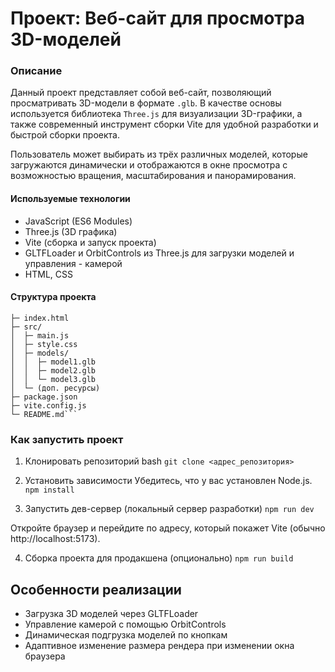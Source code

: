 # Проект: Веб-сайт для просмотра 3D-моделей
### Описание
Данный проект представляет собой веб-сайт, позволяющий просматривать 3D-модели в формате `.glb`. В качестве основы используется библиотека `Three.js` для визуализации 3D-графики, а также современный инструмент сборки Vite для удобной разработки и быстрой сборки проекта.

Пользователь может выбирать из трёх различных моделей, которые загружаются динамически и отображаются в окне просмотра с возможностью вращения, масштабирования и панорамирования.

#### Используемые технологии
- JavaScript (ES6 Modules)
- Three.js (3D графика)
- Vite (сборка и запуск проекта)
- GLTFLoader и OrbitControls из Three.js для загрузки моделей и управления - камерой
- HTML, CSS

#### Структура проекта
```project/
├─ index.html
├─ src/
│  ├─ main.js
│  ├─ style.css
│  ├─ models/
│  │  ├─ model1.glb
│  │  ├─ model2.glb
│  │  └─ model3.glb
│  └─ (доп. ресурсы)
├─ package.json
├─ vite.config.js
└─ README.md```
```
### Как запустить проект
1. Клонировать репозиторий bash
`git clone <адрес_репозитория>`

2. Установить зависимости
Убедитесь, что у вас установлен Node.js.
`npm install`

3. Запустить дев-сервер (локальный сервер разработки)
`npm run dev` 

Откройте браузер и перейдите по адресу, который покажет Vite (обычно http://localhost:5173).

4. Сборка проекта для продакшена (опционально)
`npm run build`

## Особенности реализации
- Загрузка 3D моделей через GLTFLoader
- Управление камерой с помощью OrbitControls
- Динамическая подгрузка моделей по кнопкам
- Адаптивное изменение размера рендера при изменении окна браузера
